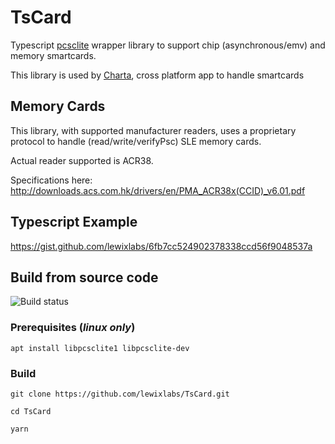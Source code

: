 # TsCard
Typescript [pcsclite](https://github.com/santigimeno/node-pcsclite) wrapper library to support chip (asynchronous/emv) and memory smartcards.

This library is used by [Charta](https://github.com/lewixlabs/charta), cross platform app to handle smartcards

## Memory Cards
This library, with supported manufacturer readers, uses a proprietary protocol to handle (read/write/verifyPsc) SLE memory cards.

Actual reader supported is ACR38.

Specifications here:
http://downloads.acs.com.hk/drivers/en/PMA_ACR38x(CCID)_v6.01.pdf

## Typescript Example
https://gist.github.com/lewixlabs/6fb7cc524902378338ccd56f9048537a

## Build from source code
![Build status](https://github.com/lewixlabs/TsCard/actions/workflows/main.yml/badge.svg)

### Prerequisites (*linux only*)

    apt install libpcsclite1 libpcsclite-dev

### Build
    git clone https://github.com/lewixlabs/TsCard.git

    cd TsCard

    yarn
